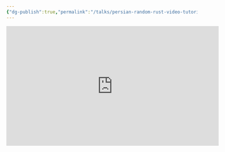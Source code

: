 ```yaml
---
{"dg-publish":true,"permalink":"/talks/persian-random-rust-video-tutorials/","created":"2023-08-28T21:02:32.000+08:00","updated":"2023-08-28T21:02:32.955+08:00"}
---
```





<iframe width="560" height="315" src="https://www.youtube.com/embed/videoseries?list=PLH9G_m3SzhWvPqP2eF-aHikD1Q6wU4EOW"
	title="YouTube video player" frameborder="0"
	allow="accelerometer; autoplay; clipboard-write; encrypted-media; gyroscope; picture-in-picture"
	allowfullscreen></iframe>
